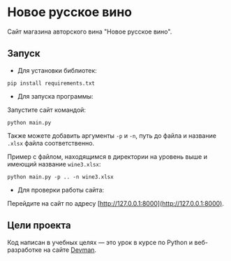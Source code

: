 # Новое русское вино

Сайт магазина авторского вина "Новое русское вино".

## Запуск

* Для установки библиотек:

```
pip install requirements.txt
```

* Для запуска программы:

Запустите сайт командой:

```
python main.py
```

Также можете добавить аргументы `-p` и `-n`, путь до файла и название `.xlsx` файла соответственно.

Пример с файлом, находящимся в директории на уровень выше и имеющий название `wine3.xlsx`:

```
python main.py -p .. -n wine3.xlsx
```

* Для проверки работы сайта:

Перейдите на сайт по адресу [http://127.0.0.1:8000](http://127.0.0.1:8000).

## Цели проекта

Код написан в учебных целях — это урок в курсе по Python и веб-разработке на сайте [Devman](https://dvmn.org).
